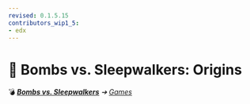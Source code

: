 ```yaml
---
revised: 0.1.5.15
contributors_wip1_5:
- edx
---
```


# 📄 Bombs vs. Sleepwalkers: Origins

💣 ***[Bombs vs. Sleepwalkers][home]** ➔ [Games][games]*

[home]: /README.md
[games]: /games/readme.md
